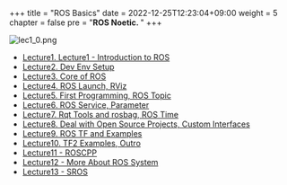 +++
title = "ROS Basics"
date = 2022-12-25T12:23:04+09:00
weight = 5
chapter = false
pre = "<b>ROS Noetic. </b>"
+++

![lec1_0.png](/kr/ros_basic_noetic/images1/lec1_0.png?height=100px)

- [Lecture1. Lecture1 - Introduction to ROS](/kr/ros_basic_noetic/lecture1)
- [Lecture2. Dev Env Setup](/kr/ros_basic_noetic/lecture2)
- [Lecture3. Core of ROS](/kr/ros_basic_noetic/lecture3)
- [Lecture4. ROS Launch, RViz](/kr/ros_basic_noetic/lecture4)
- [Lecture5. First Programming, ROS Topic](/kr/ros_basic_noetic/lecture5)
- [Lecture6. ROS Service, Parameter](/kr/ros_basic_noetic/lecture6)
- [Lecture7. Rqt Tools and rosbag, ROS Time](/kr/ros_basic_noetic/lecture7)
- [Lecture8. Deal with Open Source Projects, Custom Interfaces](/kr/ros_basic_noetic/lecture8)
- [Lecture9. ROS TF and Examples](/kr/ros_basic_noetic/lecture9)
- [Lecture10. TF2 Examples, Outro](/kr/ros_basic_noetic/lecture10)
- [Lecture11 - ROSCPP](/kr/ros_basic_noetic/lecture11)
- [Lecture12 - More About ROS System](/kr/ros_basic_noetic/lecture12)
- [Lecture13 - SROS](/kr/ros_basic_noetic/lecture13)
